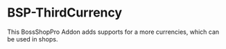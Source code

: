 BSP-ThirdCurrency
============

This BossShopPro Addon adds supports for a more currencies, which can be used in shops. 
